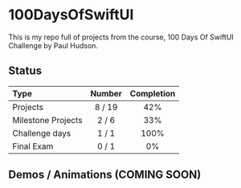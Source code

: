 # 100DaysOfSwiftUI

This is my repo full of projects from the course, 100 Days Of SwiftUI Challenge by Paul Hudson.

## Status

Type               | Number  | Completion
:---               |  :---:  |   :---:
Projects           |  8 / 19 | 42%
Milestone Projects |  2 / 6  | 33%
Challenge days     |  1 / 1  | 100%
Final Exam         |  0 / 1  | 0%


## Demos / Animations (COMING SOON)


